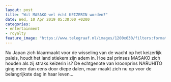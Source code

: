 ```yaml
---
layout: post
title: "Wil MASAKO wel écht KEIZERIN worden?"
date: Wed, 10 Apr 2019 05:30:00 +0200
categories: 
- entertainment 
- royalty 
feature_image: "https://www.telegraaf.nl/images/1200x630/filters:format(jpeg):quality(80)/cdn-kiosk-api.telegraaf.nl/36ab9446-5b0c-11e9-a131-0255c322e81b.jpg"
---
```


<p class="intro">Nu Japan zich klaarmaakt voor de wisseling van de wacht op het keizerlijk paleis, houdt het land stiekem zijn adem in. Hoe zal prinses MASAKO zich houden als zij straks keizerin is? De echtgenote van kroonprins NARUHITO ging meer dan eens door diepe dalen, maar maakt zich nu op voor de belangrijkste dag in haar leven...</p>
